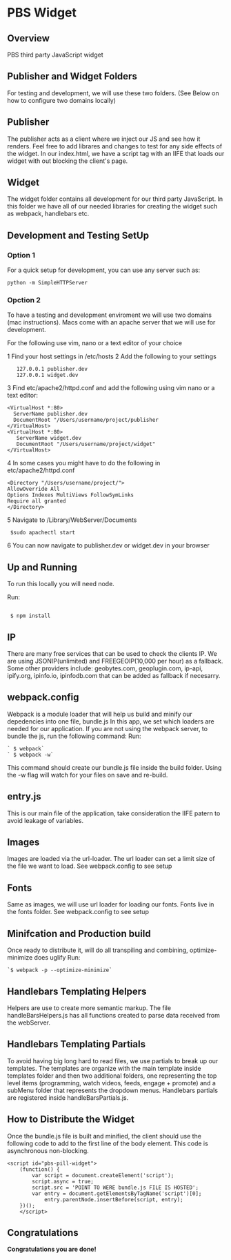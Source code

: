 
# PBS Widget



## Overview
PBS third party JavaScript widget   

## Publisher and Widget Folders
For testing and development, we will use these two folders. (See Below on how to configure two domains locally)

## Publisher 
The publisher acts as a client where we inject our JS and see how it renders. Feel free to add librares and changes to test for any side effects of the widget. In our index.html, we have a script tag with an IIFE that loads our widget with out blocking the client's page. 

## Widget
The widget folder contains all development for our third party JavaScript. In this folder we have all of our needed libraries for creating the widget such as webpack, handlebars etc.

## Development and Testing SetUp 

### Option 1
For a quick setup for development, you can use any server such as:

```
python -m SimpleHTTPServer

```

### Opction 2

To have a testing and development enviroment we will use two domains (mac instructions). Macs come with an apache server that we will use for development.

For the following use vim, nano or a text editor of your choice

1 Find your host settings in /etc/hosts
2 Add the following to your settings

```
   127.0.0.1 publisher.dev
   127.0.0.1 widget.dev
```

3  Find etc/apache2/httpd.conf and add the following using vim nano or a text editor:
 
```
<VirtualHost *:80>
  ServerName publisher.dev
  DocumentRoot "/Users/username/project/publisher
</VirtualHost>
<VirtualHost *:80>
   ServerName widget.dev
   DocumentRoot "/Users/username/project/widget"
</VirtualHost>
```

4  In some cases you might have to do the following in etc/apache2/httpd.conf

```
<Directory "/Users/username/project/">
AllowOverride All
Options Indexes MultiViews FollowSymLinks
Require all granted
</Directory>

```

5  Navigate to /Library/WebServer/Documents
```
 $sudo apachectl start

```
6  You can now navigate to publisher.dev or widget.dev in your browser 


## Up and Running
To run this locally you will need node. 

Run:
```

 $ npm install

```

## IP 
There are many free services that can be used to check the clients IP. We are using JSONIP(unlimited) and FREEGEOIP(10,000 per hour) as a fallback. Some other providers include: geobytes.com, geoplugin.com, ip-api, ipify.org, ipinfo.io, ipinfodb.com that can be added as fallback if necesarry. 


## webpack.config
Webpack is a module loader that will help us build and minify our depedencies into one file, bundle.js
In this app, we set which loaders are needed for our application.
If you are not using the webpack server, to bundle the js, run the following command:
Run:
```
` $ webpack`
` $ webpack -w`
```
This command should create our bundle.js file inside the build folder. Using the -w flag will watch for your files on save and re-build.

## entry.js
This is our main file of the application, take consideration the IIFE patern to avoid leakage of variables. 

## Images
Images are loaded via the url-loader. The url loader can set a limit size of the file we want to load. See webpack.config to see setup

## Fonts
Same as images, we will use url loader for loading our fonts. Fonts live in the fonts folder. See webpack.config to see setup

## Minifcation and Production build
Once ready to distribute it, will do all transpiling and combining, optimize-minimize does uglify
Run:
```
`$ webpack -p --optimize-minimize`
```

## Handlebars Templating Helpers
Helpers are use to create more semantic markup. The file handleBarsHelpers.js has all functions created to parse data received from the webServer. 

## Handlebars Templating Partials
To avoid having big long hard to read files, we use partials to break up our templates. The templates are organize with the main template inside templates folder and then two additional folders, one representing the top level items (programming, watch videos, feeds, engage + promote) and a subMenu folder that represents the dropdown menus. Handlebars partials are registered inside handleBarsPartials.js. 

## How to Distribute the Widget
Once the bundle.js file is built and minified, the client should use the following code to add to the first line of the body element. This code is asynchronous non-blocking.

```
<script id="pbs-pill-widget">
	(function() {
		var script = document.createElement('script');
		script.async = true;
		script.src = 'POINT TO WERE bundle.js FILE IS HOSTED';
		var entry = document.getElementsByTagName('script')[0];
		    entry.parentNode.insertBefore(script, entry);
	})();
	</script>

```


## Congratulations
**Congratulations you are done!** 

